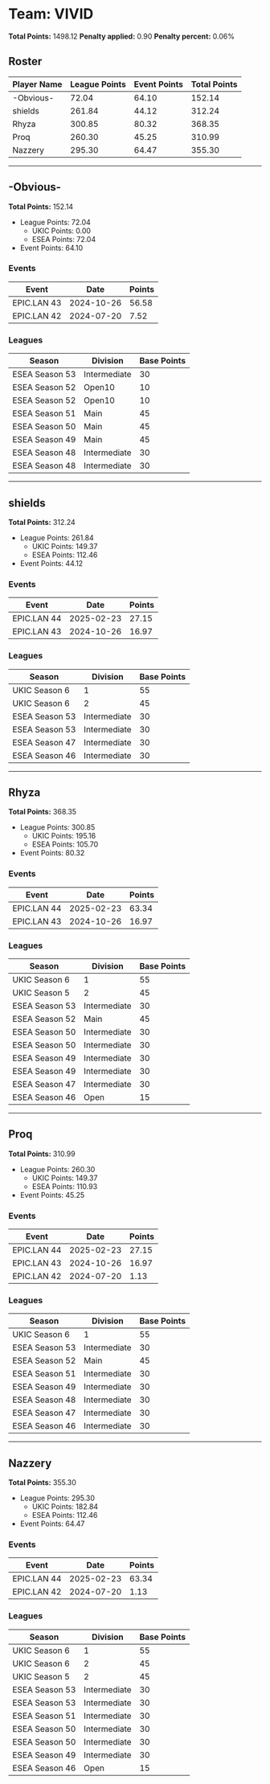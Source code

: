 # Team: VIVID

**Total Points:** 1498.12
**Penalty applied:** 0.90
**Penalty percent:** 0.06%

## Roster
| Player Name | League Points | Event Points | Total Points |
|-------------|--------------|--------------|-------------|
| -Obvious- | 72.04 | 64.10 | 152.14 |
| shields | 261.84 | 44.12 | 312.24 |
| Rhyza | 300.85 | 80.32 | 368.35 |
| Proq | 260.30 | 45.25 | 310.99 |
| Nazzery | 295.30 | 64.47 | 355.30 |

---

## -Obvious-

**Total Points:** 152.14

- League Points: 72.04
  - UKIC Points: 0.00
  - ESEA Points: 72.04
- Event Points: 64.10

### Events
| Event | Date | Points |
|-------|------|--------|
| EPIC.LAN 43 | 2024-10-26 | 56.58 |
| EPIC.LAN 42 | 2024-07-20 | 7.52 |
### Leagues
| Season | Division | Base Points |
|--------|----------|-------------|
| ESEA Season 53 | Intermediate | 30 |
| ESEA Season 52 | Open10 | 10 |
| ESEA Season 52 | Open10 | 10 |
| ESEA Season 51 | Main | 45 |
| ESEA Season 50 | Main | 45 |
| ESEA Season 49 | Main | 45 |
| ESEA Season 48 | Intermediate | 30 |
| ESEA Season 48 | Intermediate | 30 |
---

## shields

**Total Points:** 312.24

- League Points: 261.84
  - UKIC Points: 149.37
  - ESEA Points: 112.46
- Event Points: 44.12

### Events
| Event | Date | Points |
|-------|------|--------|
| EPIC.LAN 44 | 2025-02-23 | 27.15 |
| EPIC.LAN 43 | 2024-10-26 | 16.97 |
### Leagues
| Season | Division | Base Points |
|--------|----------|-------------|
| UKIC Season 6 | 1 | 55 |
| UKIC Season 6 | 2 | 45 |
| ESEA Season 53 | Intermediate | 30 |
| ESEA Season 53 | Intermediate | 30 |
| ESEA Season 47 | Intermediate | 30 |
| ESEA Season 46 | Intermediate | 30 |
---

## Rhyza

**Total Points:** 368.35

- League Points: 300.85
  - UKIC Points: 195.16
  - ESEA Points: 105.70
- Event Points: 80.32

### Events
| Event | Date | Points |
|-------|------|--------|
| EPIC.LAN 44 | 2025-02-23 | 63.34 |
| EPIC.LAN 43 | 2024-10-26 | 16.97 |
### Leagues
| Season | Division | Base Points |
|--------|----------|-------------|
| UKIC Season 6 | 1 | 55 |
| UKIC Season 5 | 2 | 45 |
| ESEA Season 53 | Intermediate | 30 |
| ESEA Season 52 | Main | 45 |
| ESEA Season 50 | Intermediate | 30 |
| ESEA Season 50 | Intermediate | 30 |
| ESEA Season 49 | Intermediate | 30 |
| ESEA Season 49 | Intermediate | 30 |
| ESEA Season 47 | Intermediate | 30 |
| ESEA Season 46 | Open | 15 |
---

## Proq

**Total Points:** 310.99

- League Points: 260.30
  - UKIC Points: 149.37
  - ESEA Points: 110.93
- Event Points: 45.25

### Events
| Event | Date | Points |
|-------|------|--------|
| EPIC.LAN 44 | 2025-02-23 | 27.15 |
| EPIC.LAN 43 | 2024-10-26 | 16.97 |
| EPIC.LAN 42 | 2024-07-20 | 1.13 |
### Leagues
| Season | Division | Base Points |
|--------|----------|-------------|
| UKIC Season 6 | 1 | 55 |
| ESEA Season 53 | Intermediate | 30 |
| ESEA Season 52 | Main | 45 |
| ESEA Season 51 | Intermediate | 30 |
| ESEA Season 49 | Intermediate | 30 |
| ESEA Season 48 | Intermediate | 30 |
| ESEA Season 47 | Intermediate | 30 |
| ESEA Season 46 | Intermediate | 30 |
---

## Nazzery

**Total Points:** 355.30

- League Points: 295.30
  - UKIC Points: 182.84
  - ESEA Points: 112.46
- Event Points: 64.47

### Events
| Event | Date | Points |
|-------|------|--------|
| EPIC.LAN 44 | 2025-02-23 | 63.34 |
| EPIC.LAN 42 | 2024-07-20 | 1.13 |
### Leagues
| Season | Division | Base Points |
|--------|----------|-------------|
| UKIC Season 6 | 1 | 55 |
| UKIC Season 6 | 2 | 45 |
| UKIC Season 5 | 2 | 45 |
| ESEA Season 53 | Intermediate | 30 |
| ESEA Season 53 | Intermediate | 30 |
| ESEA Season 51 | Intermediate | 30 |
| ESEA Season 50 | Intermediate | 30 |
| ESEA Season 50 | Intermediate | 30 |
| ESEA Season 49 | Intermediate | 30 |
| ESEA Season 46 | Open | 15 |